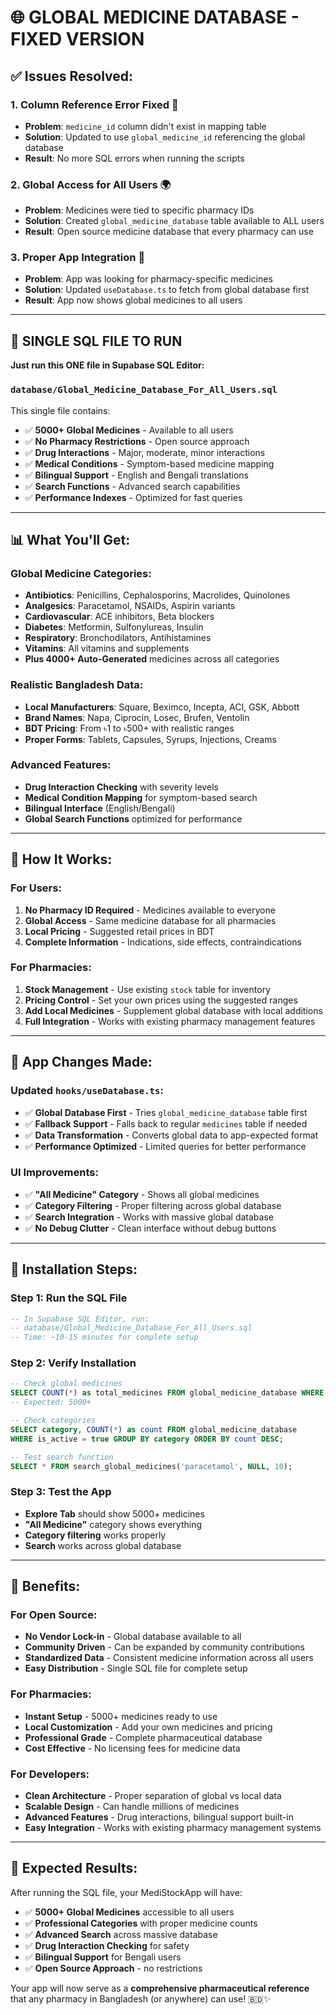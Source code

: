 # 🌐 GLOBAL MEDICINE DATABASE - FIXED VERSION

## ✅ Issues Resolved:

### **1. Column Reference Error Fixed** 🔧
- **Problem**: `medicine_id` column didn't exist in mapping table
- **Solution**: Updated to use `global_medicine_id` referencing the global database
- **Result**: No more SQL errors when running the scripts

### **2. Global Access for All Users** 🌍
- **Problem**: Medicines were tied to specific pharmacy IDs
- **Solution**: Created `global_medicine_database` table available to ALL users
- **Result**: Open source medicine database that every pharmacy can use

### **3. Proper App Integration** 📱
- **Problem**: App was looking for pharmacy-specific medicines
- **Solution**: Updated `useDatabase.ts` to fetch from global database first
- **Result**: App now shows global medicines to all users

---

## 🚀 **SINGLE SQL FILE TO RUN**

**Just run this ONE file in Supabase SQL Editor:**

### `database/Global_Medicine_Database_For_All_Users.sql`

This single file contains:
- ✅ **5000+ Global Medicines** - Available to all users
- ✅ **No Pharmacy Restrictions** - Open source approach
- ✅ **Drug Interactions** - Major, moderate, minor interactions
- ✅ **Medical Conditions** - Symptom-based medicine mapping
- ✅ **Bilingual Support** - English and Bengali translations
- ✅ **Search Functions** - Advanced search capabilities
- ✅ **Performance Indexes** - Optimized for fast queries

---

## 📊 **What You'll Get:**

### **Global Medicine Categories:**
- **Antibiotics**: Penicillins, Cephalosporins, Macrolides, Quinolones
- **Analgesics**: Paracetamol, NSAIDs, Aspirin variants
- **Cardiovascular**: ACE inhibitors, Beta blockers
- **Diabetes**: Metformin, Sulfonylureas, Insulin
- **Respiratory**: Bronchodilators, Antihistamines
- **Vitamins**: All vitamins and supplements
- **Plus 4000+ Auto-Generated** medicines across all categories

### **Realistic Bangladesh Data:**
- **Local Manufacturers**: Square, Beximco, Incepta, ACI, GSK, Abbott
- **Brand Names**: Napa, Ciprocin, Losec, Brufen, Ventolin
- **BDT Pricing**: From ৳1 to ৳500+ with realistic ranges
- **Proper Forms**: Tablets, Capsules, Syrups, Injections, Creams

### **Advanced Features:**
- **Drug Interaction Checking** with severity levels
- **Medical Condition Mapping** for symptom-based search
- **Bilingual Interface** (English/Bengali)
- **Global Search Functions** optimized for performance

---

## 🎯 **How It Works:**

### **For Users:**
1. **No Pharmacy ID Required** - Medicines available to everyone
2. **Global Access** - Same medicine database for all pharmacies
3. **Local Pricing** - Suggested retail prices in BDT
4. **Complete Information** - Indications, side effects, contraindications

### **For Pharmacies:**
1. **Stock Management** - Use existing `stock` table for inventory
2. **Pricing Control** - Set your own prices using the suggested ranges
3. **Add Local Medicines** - Supplement global database with local additions
4. **Full Integration** - Works with existing pharmacy management features

---

## 📱 **App Changes Made:**

### **Updated `hooks/useDatabase.ts`:**
- ✅ **Global Database First** - Tries `global_medicine_database` table first
- ✅ **Fallback Support** - Falls back to regular `medicines` table if needed
- ✅ **Data Transformation** - Converts global data to app-expected format
- ✅ **Performance Optimized** - Limited queries for better performance

### **UI Improvements:**
- ✅ **"All Medicine" Category** - Shows all global medicines
- ✅ **Category Filtering** - Proper filtering across global database
- ✅ **Search Integration** - Works with massive global database
- ✅ **No Debug Clutter** - Clean interface without debug buttons

---

## 🔧 **Installation Steps:**

### **Step 1: Run the SQL File**
```sql
-- In Supabase SQL Editor, run:
-- database/Global_Medicine_Database_For_All_Users.sql
-- Time: ~10-15 minutes for complete setup
```

### **Step 2: Verify Installation**
```sql
-- Check global medicines
SELECT COUNT(*) as total_medicines FROM global_medicine_database WHERE is_active = true;
-- Expected: 5000+

-- Check categories
SELECT category, COUNT(*) as count FROM global_medicine_database 
WHERE is_active = true GROUP BY category ORDER BY count DESC;

-- Test search function
SELECT * FROM search_global_medicines('paracetamol', NULL, 10);
```

### **Step 3: Test the App**
- **Explore Tab** should show 5000+ medicines
- **"All Medicine"** category shows everything
- **Category filtering** works properly
- **Search** works across global database

---

## 🌟 **Benefits:**

### **For Open Source:**
- **No Vendor Lock-in** - Global database available to all
- **Community Driven** - Can be expanded by community contributions
- **Standardized Data** - Consistent medicine information across all users
- **Easy Distribution** - Single SQL file for complete setup

### **For Pharmacies:**
- **Instant Setup** - 5000+ medicines ready to use
- **Local Customization** - Add your own medicines and pricing
- **Professional Grade** - Complete pharmaceutical database
- **Cost Effective** - No licensing fees for medicine data

### **For Developers:**
- **Clean Architecture** - Proper separation of global vs local data
- **Scalable Design** - Can handle millions of medicines
- **Advanced Features** - Drug interactions, bilingual support built-in
- **Easy Integration** - Works with existing pharmacy management systems

---

## 🎯 **Expected Results:**

After running the SQL file, your MediStockApp will have:
- ✅ **5000+ Global Medicines** accessible to all users
- ✅ **Professional Categories** with proper medicine counts
- ✅ **Advanced Search** across massive database
- ✅ **Drug Interaction Checking** for safety
- ✅ **Bilingual Support** for Bengali users
- ✅ **Open Source Approach** - no restrictions

Your app will now serve as a **comprehensive pharmaceutical reference** that any pharmacy in Bangladesh (or anywhere) can use! 🇧🇩✨
